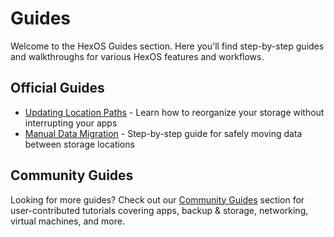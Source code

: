 # Guides

Welcome to the HexOS Guides section. Here you'll find step-by-step guides and walkthroughs for various HexOS features and workflows.

## Official Guides

- [Updating Location Paths](./updating-location-paths) - Learn how to reorganize your storage without interrupting your apps
- [Manual Data Migration](./manual-data-migration) - Step-by-step guide for safely moving data between storage locations

## Community Guides

Looking for more guides? Check out our [Community Guides](/community/community-guides/) section for user-contributed tutorials covering apps, backup & storage, networking, virtual machines, and more.
